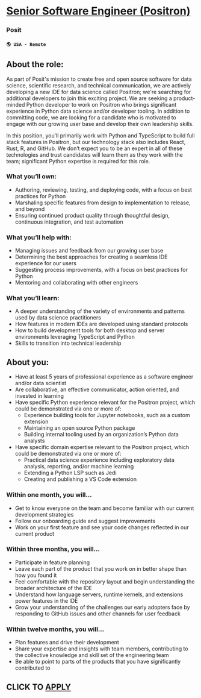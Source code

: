 # [Senior Software Engineer (Positron) ](https://www.remotewlb.com/apply/senior-software-engineer-positron)  
### Posit  
#### `🌎 USA - Remote`  

## **About the role:**

As part of Posit's mission to create free and open source software for data science, scientific research, and technical communication, we are actively developing a new IDE for data science called Positron; we're searching for additional developers to join this exciting project. We are seeking a product-minded Python developer to work on Positron who brings significant experience in Python data science and/or developer tooling. In addition to committing code, we are looking for a candidate who is motivated to engage with our growing user base and develop their own leadership skills.

In this position, you’ll primarily work with Python and TypeScript to build full stack features in Positron, but our technology stack also includes React, Rust, R, and GitHub. We don’t expect you to be an expert in all of these technologies and trust candidates will learn them as they work with the team; significant Python expertise is required for this role.

### **What you’ll own:**

  * Authoring, reviewing, testing, and deploying code, with a focus on best practices for Python
  * Marshaling specific features from design to implementation to release, and beyond
  * Ensuring continued product quality through thoughtful design, continuous integration, and test automation

### **What you’ll help with:**

  * Managing issues and feedback from our growing user base
  * Determining the best approaches for creating a seamless IDE experience for our users
  * Suggesting process improvements, with a focus on best practices for Python
  * Mentoring and collaborating with other engineers 

### **What you’ll learn:**

  * A deeper understanding of the variety of environments and patterns used by data science practitioners
  * How features in modern IDEs are developed using standard protocols
  * How to build development tools for both desktop and server environments leveraging TypeScript and Python
  * Skills to transition into technical leadership

## **About you:**

  * Have at least 5 years of professional experience as a software engineer and/or data scientist
  * Are collaborative, an effective communicator, action oriented, and invested in learning
  * Have specific Python experience relevant for the Positron project, which could be demonstrated via one or more of:
    * Experience building tools for Jupyter notebooks, such as a custom extension
    * Maintaining an open source Python package
    * Building internal tooling used by an organization’s Python data analysts
  * Have specific domain expertise relevant to the Positron project, which could be demonstrated via one or more of:
    * Practical data science experience including exploratory data analysis, reporting, and/or machine learning 
    * Extending a Python LSP such as Jedi
    * Creating and publishing a VS Code extension

### **Within one month, you will…**

  * Get to know everyone on the team and become familiar with our current development strategies
  * Follow our onboarding guide and suggest improvements
  * Work on your first feature and see your code changes reflected in our current product 

### **Within three months, you will…**

  * Participate in feature planning
  * Leave each part of the product that you work on in better shape than how you found it
  * Feel comfortable with the repository layout and begin understanding the broader architecture of the IDE
  * Understand how language servers, runtime kernels, and extensions power features in the IDE
  * Grow your understanding of the challenges our early adopters face by responding to GitHub issues and other channels for user feedback

### **Within twelve months, you will…**

  * Plan features and drive their development
  * Share your expertise and insights with team members, contributing to the collective knowledge and skill set of the engineering team
  * Be able to point to parts of the products that you have significantly contributed to

  
## CLICK TO [APPLY](https://www.remotewlb.com/apply/senior-software-engineer-positron)

